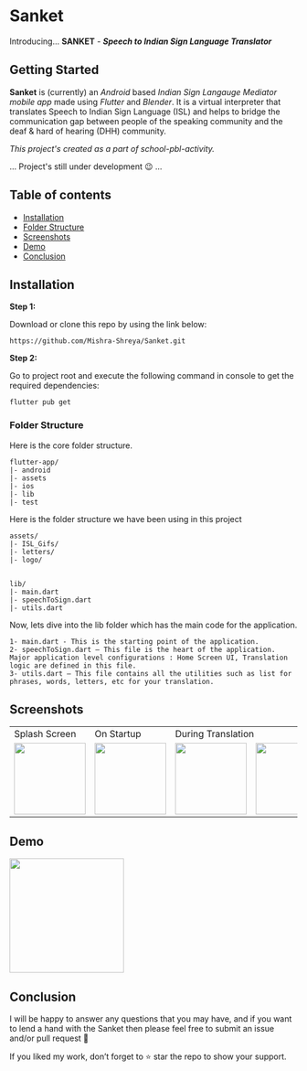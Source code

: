 # Sanket
Introducing... **SANKET** - 
_**Speech to Indian Sign Language Translator**_

## Getting Started

**Sanket** is (currently) an _Android_ based _Indian Sign Langauge Mediator mobile app_ made using _Flutter_ and _Blender_. It is a virtual interpreter that translates Speech to Indian Sign Language (ISL) and helps to bridge the communication gap between people of the speaking community and the deaf & hard of hearing (DHH) community.

_This project's created as a part of school-pbl-activity._

... Project's still under development :wink: ...


## Table of contents

- [Installation](#installation)
- [Folder Structure](#folder-structure)
- [Screenshots](#screenshots)
- [Demo](#demo)
- [Conclusion](#conclusion)


## Installation

**Step 1:**

Download or clone this repo by using the link below:

```
https://github.com/Mishra-Shreya/Sanket.git
```

**Step 2:**

Go to project root and execute the following command in console to get the required dependencies: 

```
flutter pub get 
```

### Folder Structure
Here is the core folder structure.

```
flutter-app/
|- android
|- assets
|- ios
|- lib
|- test
```

Here is the folder structure we have been using in this project

```
assets/
|- ISL_Gifs/
|- letters/
|- logo/


lib/
|- main.dart
|- speechToSign.dart
|- utils.dart
```

Now, lets dive into the lib folder which has the main code for the application.

```
1- main.dart - This is the starting point of the application. 
2- speechToSign.dart — This file is the heart of the application. Major application level configurations : Home Screen UI, Translation logic are defined in this file.
3- utils.dart — This file contains all the utilities such as list for phrases, words, letters, etc for your translation.
```


## Screenshots 

<table>
<tr>
<td>Splash Screen</td>
<td>On Startup</td>
<td colspan="2">During Translation</td>
<td colspan="2">On Refresh</td>
</tr>
<tr>
<td><img src="https://user-images.githubusercontent.com/69296480/163388210-749c706e-93ff-4fc4-b79d-dfa58bfa52fb.jpg" width="125"></td>
<td><img src="https://user-images.githubusercontent.com/69296480/163388238-110fccb2-6e38-40d5-91b5-4454bda0c8dc.jpg" width="125"></td>
<td><img src="https://user-images.githubusercontent.com/69296480/163388245-0a2193f1-b39e-4b0d-b783-734590428406.jpg" width="125"></td>
<td><img src="https://user-images.githubusercontent.com/69296480/163388290-ec9aa348-cbc2-47a1-a09c-87f195d79be8.jpg" width="125"></td>
<td><img src="https://user-images.githubusercontent.com/69296480/163388312-a4ea2952-f601-4668-8714-91abf8b983f2.jpg" width="125"></td>
<td><img src="https://user-images.githubusercontent.com/69296480/163388328-4d870390-d89d-4f6a-be17-4a90b5db9aa8.jpg" width="125"></td>
</tr>
</table>

## Demo 

<img src="https://user-images.githubusercontent.com/69296480/192119484-c0ec4b9a-1a11-45d1-9ea5-eedb22d79618.gif" width="200">

## Conclusion

I will be happy to answer any questions that you may have, and if you want to lend a hand with the Sanket then please feel free to submit an issue and/or pull request 🙂

If you liked my work, don’t forget to ⭐ star the repo to show your support.

